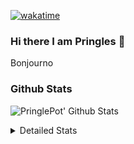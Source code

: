 [![wakatime](https://wakatime.com/badge/user/abd317df-612e-44b4-8787-15db7b574b2f.svg)](https://wakatime.com/@abd317df-612e-44b4-8787-15db7b574b2f)
### Hi there I am Pringles 👋

Bonjourno

### Github Stats
![PringlePot' Github Stats](https://github-readme-stats.vercel.app/api?username=PringlePot&show_icons=true&theme=dark&count_private=true)

<details>
  <summary>Detailed Stats</summary>
    
<!--START_SECTION:waka-->
![Code Time](http://img.shields.io/badge/Code%20Time-513%20hrs%2038%20mins-blue)

![Profile Views](http://img.shields.io/badge/Profile%20Views-2-blue)

![Lines of code](https://img.shields.io/badge/From%20Hello%20World%20I%27ve%20Written-139%20Thousand%20lines%20of%20code-blue)

**🐱 My GitHub Data** 

> 🏆 325 Contributions in the Year 2022
 > 
> 📦 91.1 kB Used in GitHub's Storage 
 > 
> 🚫 Not Opted to Hire
 > 
> 📜 10 Public Repositories 
 > 
> 🔑 12 Private Repositories  
 > 
**I'm an Early 🐤** 

```text
🌞 Morning    148 commits    ████░░░░░░░░░░░░░░░░░░░░░   16.61% 
🌆 Daytime    359 commits    ██████████░░░░░░░░░░░░░░░   40.29% 
🌃 Evening    384 commits    ██████████░░░░░░░░░░░░░░░   43.1% 
🌙 Night      0 commits      ░░░░░░░░░░░░░░░░░░░░░░░░░   0.0%

```
📅 **I'm Most Productive on Sunday** 

```text
Monday       178 commits    █████░░░░░░░░░░░░░░░░░░░░   19.98% 
Tuesday      74 commits     ██░░░░░░░░░░░░░░░░░░░░░░░   8.31% 
Wednesday    90 commits     ██░░░░░░░░░░░░░░░░░░░░░░░   10.1% 
Thursday     130 commits    ███░░░░░░░░░░░░░░░░░░░░░░   14.59% 
Friday       76 commits     ██░░░░░░░░░░░░░░░░░░░░░░░   8.53% 
Saturday     150 commits    ████░░░░░░░░░░░░░░░░░░░░░   16.84% 
Sunday       193 commits    █████░░░░░░░░░░░░░░░░░░░░   21.66%

```


📊 **This Week I Spent My Time On** 

```text
⌚︎ Time Zone: Europe/Amsterdam

💬 Programming Languages: 
TypeScript               4 hrs 22 mins       ██████████████░░░░░░░░░░░   58.61% 
Go                       1 hr 40 mins        █████░░░░░░░░░░░░░░░░░░░░   22.45% 
CSS                      50 mins             ██░░░░░░░░░░░░░░░░░░░░░░░   11.37% 
JavaScript               8 mins              ░░░░░░░░░░░░░░░░░░░░░░░░░   2.01% 
Other                    7 mins              ░░░░░░░░░░░░░░░░░░░░░░░░░   1.77%

🔥 Editors: 
WebStorm                 5 hrs 34 mins       ██████████████████░░░░░░░   74.63% 
GoLand                   1 hr 43 mins        █████░░░░░░░░░░░░░░░░░░░░   23.2% 
VS Code                  9 mins              ░░░░░░░░░░░░░░░░░░░░░░░░░   2.18%

🐱‍💻 Projects: 
Frontend                 5 hrs 18 mins       █████████████████░░░░░░░░   71.04% 
Backend                  2 hrs 9 mins        ███████░░░░░░░░░░░░░░░░░░   28.94% 
Unknown Project          0 secs              ░░░░░░░░░░░░░░░░░░░░░░░░░   0.01%

💻 Operating System: 
Windows                  7 hrs 27 mins       █████████████████████████   100.0%

```

**I Mostly Code in Java** 

```text
Java                     9 repos             ███████████░░░░░░░░░░░░░░   47.37% 
JavaScript               2 repos             ██░░░░░░░░░░░░░░░░░░░░░░░   10.53% 
TypeScript               2 repos             ██░░░░░░░░░░░░░░░░░░░░░░░   10.53% 
HTML                     2 repos             ██░░░░░░░░░░░░░░░░░░░░░░░   10.53% 
Python                   1 repo              █░░░░░░░░░░░░░░░░░░░░░░░░   5.26%

```


**Timeline**

![Chart not found](https://raw.githubusercontent.com/PringlePot/PringlePot/main/charts/bar_graph.png) 


 Last Updated on 16/05/2022 01:00:29 UTC
<!--END_SECTION:waka-->

</details>
